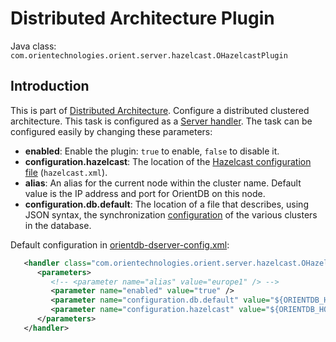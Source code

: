 
# Distributed Architecture Plugin

Java class: <code>com.orientechnologies.orient.server.hazelcast.OHazelcastPlugin</code>

## Introduction

This is part of [Distributed Architecture](Distributed-Architecture.md). Configure a distributed clustered architecture. This task is configured as a [Server handler](../internals/DB-Server.md#plugins). The task can be configured easily by changing these parameters:
- **enabled**: Enable the plugin: `true` to enable, `false` to disable it.
- **configuration.hazelcast**: The location of the [Hazelcast configuration file](Distributed-Configuration.md#hazelcastxml) (`hazelcast.xml`).
- **alias**: An alias for the current node within the cluster name. Default value is the IP address and port for OrientDB on this node.
- **configuration.db.default**: The location of a file that describes, using JSON syntax, the synchronization [configuration](Distributed-Configuration.md#default-distributed-db-configjson) of the various clusters in the database.

Default configuration in [orientdb-dserver-config.xml](Distributed-Configuration.md#orientdb-server-configxml):

```xml
   <handler class="com.orientechnologies.orient.server.hazelcast.OHazelcastPlugin">
      <parameters>
         <!-- <parameter name="alias" value="europe1" /> -->
         <parameter name="enabled" value="true" />
         <parameter name="configuration.db.default" value="${ORIENTDB_HOME}/config/default-distributed-db-config.json" />
         <parameter name="configuration.hazelcast" value="${ORIENTDB_HOME}/config/hazelcast.xml" />
      </parameters>
   </handler>
```
